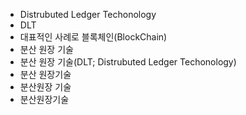 ﻿- Distrubuted Ledger Techonology
- DLT
- 대표적인 사례로 블록체인(BlockChain)
- 분산 원장 기술
- 분산 원장 기술(DLT; Distrubuted Ledger Techonology)
- 분산 원장기술
- 분산원장 기술
- 분산원장기술

